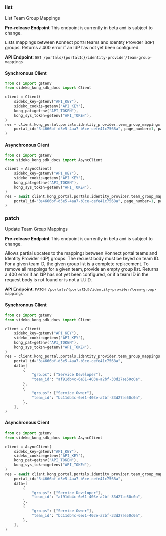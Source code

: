 
### list <a name="list"></a>
List Team Group Mappings

**Pre-release Endpoint**
This endpoint is currently in beta and is subject to change.

Lists mappings between Konnect portal teams and Identity Provider (IdP) groups. Returns a 400 error if an IdP has not yet been configured.

**API Endpoint**: `GET /portals/{portalId}/identity-provider/team-group-mappings`

#### Synchronous Client

```python
from os import getenv
from sideko_kong_sdk_docs import Client

client = Client(
    sideko_key=getenv("API_KEY"),
    sideko_cookie=getenv("API_KEY"),
    kong_pat=getenv("API_TOKEN"),
    kong_sys_token=getenv("API_TOKEN"),
)
res = client.kong_portal.portals.identity_provider.team_group_mappings.list(
    portal_id="3e4666bf-d5e5-4aa7-b8ce-cefe41c7568a", page_number=1, page_size=10
)
```

#### Asynchronous Client

```python
from os import getenv
from sideko_kong_sdk_docs import AsyncClient

client = AsyncClient(
    sideko_key=getenv("API_KEY"),
    sideko_cookie=getenv("API_KEY"),
    kong_pat=getenv("API_TOKEN"),
    kong_sys_token=getenv("API_TOKEN"),
)
res = await client.kong_portal.portals.identity_provider.team_group_mappings.list(
    portal_id="3e4666bf-d5e5-4aa7-b8ce-cefe41c7568a", page_number=1, page_size=10
)
```

### patch <a name="patch"></a>
Update Team Group Mappings

**Pre-release Endpoint**
This endpoint is currently in beta and is subject to change.

Allows partial updates to the mappings between Konnect portal teams and Identity Provider (IdP) groups. The request body must be keyed on team ID. For a given team ID, the given group list is a complete replacement. To remove all mappings for a given team, provide an empty group list.
Returns a 400 error if an IdP has not yet been configured, or if a team ID in the request body is not found or is not a UUID.

**API Endpoint**: `PATCH /portals/{portalId}/identity-provider/team-group-mappings`

#### Synchronous Client

```python
from os import getenv
from sideko_kong_sdk_docs import Client

client = Client(
    sideko_key=getenv("API_KEY"),
    sideko_cookie=getenv("API_KEY"),
    kong_pat=getenv("API_TOKEN"),
    kong_sys_token=getenv("API_TOKEN"),
)
res = client.kong_portal.portals.identity_provider.team_group_mappings.patch(
    portal_id="3e4666bf-d5e5-4aa7-b8ce-cefe41c7568a",
    data=[
        {
            "groups": ["Service Developer"],
            "team_id": "af91db4c-6e51-403e-a2bf-33d27ae50c0a",
        },
        {
            "groups": ["Service Owner"],
            "team_id": "bc11db4c-6e51-403e-a2bf-33d27ae50c0a",
        },
    ],
)
```

#### Asynchronous Client

```python
from os import getenv
from sideko_kong_sdk_docs import AsyncClient

client = AsyncClient(
    sideko_key=getenv("API_KEY"),
    sideko_cookie=getenv("API_KEY"),
    kong_pat=getenv("API_TOKEN"),
    kong_sys_token=getenv("API_TOKEN"),
)
res = await client.kong_portal.portals.identity_provider.team_group_mappings.patch(
    portal_id="3e4666bf-d5e5-4aa7-b8ce-cefe41c7568a",
    data=[
        {
            "groups": ["Service Developer"],
            "team_id": "af91db4c-6e51-403e-a2bf-33d27ae50c0a",
        },
        {
            "groups": ["Service Owner"],
            "team_id": "bc11db4c-6e51-403e-a2bf-33d27ae50c0a",
        },
    ],
)
```
